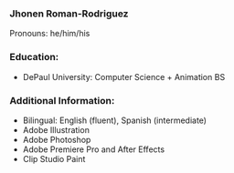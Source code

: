 ### Jhonen Roman-Rodriguez 

Pronouns: he/him/his
  
  ### Education:
  - DePaul University: Computer Science + Animation BS

### Additional Information:
- Bilingual: English (fluent), Spanish (intermediate)
- Adobe Illustration
- Adobe Photoshop 
- Adobe Premiere Pro and After Effects 
- Clip Studio Paint



